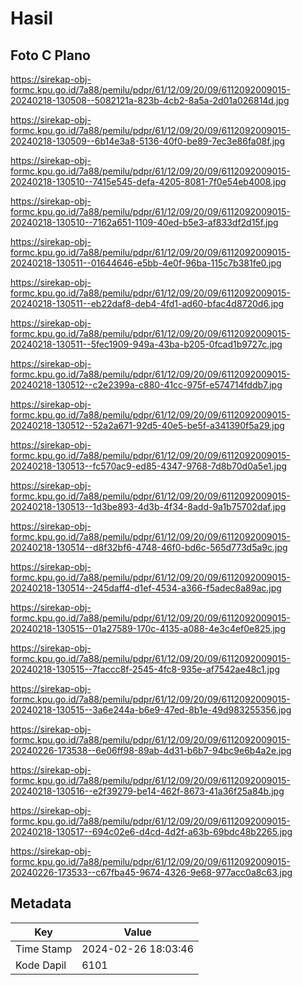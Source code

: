 # Hasil

## Foto C Plano

https://sirekap-obj-formc.kpu.go.id/7a88/pemilu/pdpr/61/12/09/20/09/6112092009015-20240218-130508--5082121a-823b-4cb2-8a5a-2d01a026814d.jpg

https://sirekap-obj-formc.kpu.go.id/7a88/pemilu/pdpr/61/12/09/20/09/6112092009015-20240218-130509--6b14e3a8-5136-40f0-be89-7ec3e86fa08f.jpg

https://sirekap-obj-formc.kpu.go.id/7a88/pemilu/pdpr/61/12/09/20/09/6112092009015-20240218-130510--7415e545-defa-4205-8081-7f0e54eb4008.jpg

https://sirekap-obj-formc.kpu.go.id/7a88/pemilu/pdpr/61/12/09/20/09/6112092009015-20240218-130510--7162a651-1109-40ed-b5e3-af833df2d15f.jpg

https://sirekap-obj-formc.kpu.go.id/7a88/pemilu/pdpr/61/12/09/20/09/6112092009015-20240218-130511--01644646-e5bb-4e0f-96ba-115c7b381fe0.jpg

https://sirekap-obj-formc.kpu.go.id/7a88/pemilu/pdpr/61/12/09/20/09/6112092009015-20240218-130511--eb22daf8-deb4-4fd1-ad60-bfac4d8720d6.jpg

https://sirekap-obj-formc.kpu.go.id/7a88/pemilu/pdpr/61/12/09/20/09/6112092009015-20240218-130511--5fec1909-949a-43ba-b205-0fcad1b9727c.jpg

https://sirekap-obj-formc.kpu.go.id/7a88/pemilu/pdpr/61/12/09/20/09/6112092009015-20240218-130512--c2e2399a-c880-41cc-975f-e574714fddb7.jpg

https://sirekap-obj-formc.kpu.go.id/7a88/pemilu/pdpr/61/12/09/20/09/6112092009015-20240218-130512--52a2a671-92d5-40e5-be5f-a341390f5a29.jpg

https://sirekap-obj-formc.kpu.go.id/7a88/pemilu/pdpr/61/12/09/20/09/6112092009015-20240218-130513--fc570ac9-ed85-4347-9768-7d8b70d0a5e1.jpg

https://sirekap-obj-formc.kpu.go.id/7a88/pemilu/pdpr/61/12/09/20/09/6112092009015-20240218-130513--1d3be893-4d3b-4f34-8add-9a1b75702daf.jpg

https://sirekap-obj-formc.kpu.go.id/7a88/pemilu/pdpr/61/12/09/20/09/6112092009015-20240218-130514--d8f32bf6-4748-46f0-bd6c-565d773d5a9c.jpg

https://sirekap-obj-formc.kpu.go.id/7a88/pemilu/pdpr/61/12/09/20/09/6112092009015-20240218-130514--245daff4-d1ef-4534-a366-f5adec8a89ac.jpg

https://sirekap-obj-formc.kpu.go.id/7a88/pemilu/pdpr/61/12/09/20/09/6112092009015-20240218-130515--01a27589-170c-4135-a088-4e3c4ef0e825.jpg

https://sirekap-obj-formc.kpu.go.id/7a88/pemilu/pdpr/61/12/09/20/09/6112092009015-20240218-130515--7faccc8f-2545-4fc8-935e-af7542ae48c1.jpg

https://sirekap-obj-formc.kpu.go.id/7a88/pemilu/pdpr/61/12/09/20/09/6112092009015-20240218-130515--3a6e244a-b6e9-47ed-8b1e-49d983255356.jpg

https://sirekap-obj-formc.kpu.go.id/7a88/pemilu/pdpr/61/12/09/20/09/6112092009015-20240226-173538--6e06ff98-89ab-4d31-b6b7-94bc9e6b4a2e.jpg

https://sirekap-obj-formc.kpu.go.id/7a88/pemilu/pdpr/61/12/09/20/09/6112092009015-20240218-130516--e2f39279-be14-462f-8673-41a36f25a84b.jpg

https://sirekap-obj-formc.kpu.go.id/7a88/pemilu/pdpr/61/12/09/20/09/6112092009015-20240218-130517--694c02e6-d4cd-4d2f-a63b-69bdc48b2265.jpg

https://sirekap-obj-formc.kpu.go.id/7a88/pemilu/pdpr/61/12/09/20/09/6112092009015-20240226-173533--c67fba45-9674-4326-9e68-977acc0a8c63.jpg


## Metadata

| Key        | Value               |
| ---------- | ------------------- |
| Time Stamp | 2024-02-26 18:03:46 |
| Kode Dapil | 6101                |



